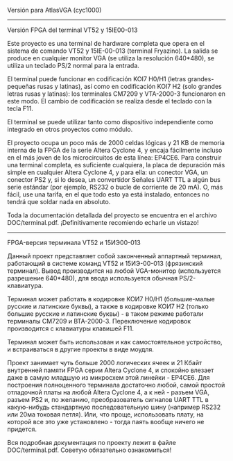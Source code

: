Versión para AtlasVGA (cyc1000) 

---------------
Versión FPGA del terminal VT52 y 15IE00-013

Este proyecto es una terminal de hardware completa que opera en el sistema de comando VT52
y 15IE-00-013 (terminal Fryazino). La salida se produce en cualquier monitor VGA (se utiliza la resolución 640*480),
se utiliza un teclado PS/2 normal para la entrada.

El terminal puede funcionar en codificación KOI7 H0/H1 (letras grandes-pequeñas rusas y latinas), así como en codificación KOI7 H2 (solo
grandes letras rusas y latinas): los terminales CM7209 y VTA-2000-3 funcionaron en este modo.
El cambio de codificación se realiza desde el teclado con la tecla F11.

El terminal se puede utilizar tanto como dispositivo independiente como integrado en otros proyectos como módulo.

El proyecto ocupa un poco más de 2000 celdas lógicas y 21 KB de memoria interna de la FPGA de la serie Altera Cyclone 4,
y encaja fácilmente incluso en el más joven de los microcircuitos de esta línea: EP4CE6. Para construir una terminal completa, es suficiente
cualquiera, la placa de depuración más simple en cualquier Altera Cyclone 4, y para ella: un conector VGA, un conector PS2 y, si lo desea, un convertidor
Señales UART TTL a algún bus serie estándar (por ejemplo, RS232 o bucle de corriente de 20 mA). O, más fácil, use una tarifa,
en el que todo esto ya está instalado, entonces no tendrá que soldar nada en absoluto.

Toda la documentación detallada del proyecto se encuentra en el archivo DOC/terminal.pdf. ¡Definitivamente recomiendo echarle un vistazo! 

--------------------------------

FPGA-версия терминала VT52 и 15ИЭ00-013

Данный проект представляет собой законченный аппартный терминал, работающий в системе команд VT52
и 15ИЭ-00-013 (фрязинский терминал). Вывод производится на любой VGA-монитор (используется разрешение 640*480),
для ввода используется обычная PS/2-клавиатура.

Терминал может работать в кодировке КОИ7 Н0/Н1 (большие-малые русские и латинские буквы), а также в кодировке КОИ7 Н2 (только 
большие русские и латинские буквы) - в таком режиме работали терминалы СМ7209 и ВТА-2000-3. 
Переключение кодировок производится с клавиатуры клавишей F11.

Терминал может быть использован и как самостоятельное устройство, и встраиваться в другие проекты в виде моудля.

Проект занимает чуть больше 2000 логических ячеек и 21 Кбайт внутренней памяти FPGA серии Altera Cyclone 4, 
и спокойно влезает даже в самую младшую из микросхем этой линейки - EP4CE6. Для построения полноценного терминала достаточно
любой, самой простой отладочной платы на любой Altera Cyclone 4, а к ней - разъем VGA, разъем PS2 и, по желанию, преобразователь
сигналов UART TTL в какую-нибудь стандартную последовательную шину (например RS232 или 20ма токовая петля). Или, что проще, использовать плату,
на которой все это уже установлено - тогда паять вообще ничего не придется.

Вся подробная документация по проекту лежит в файле DOC/terminal.pdf. Советую обязательно ознакомиться!

